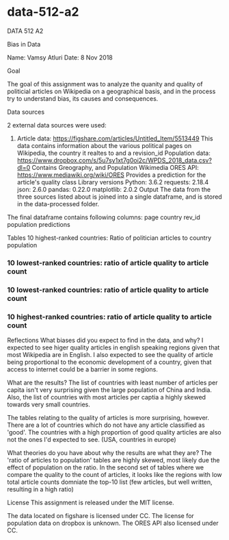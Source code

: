 # data-512-a2
DATA 512 A2

Bias in Data

Name: Vamsy Atluri
Date: 8 Nov 2018

Goal

The goal of this assignment was to analyze the quanity and quality of politicial articles on Wikipedia on a geographical basis, and in the process try to understand bias, its causes and consequences.

Data sources

2 external data sources were used:

1. Article data: https://figshare.com/articles/Untitled_Item/5513449 
This data contains information about the various political pages on Wikipedia, the country it realtes to and a revision_id
Population data: https://www.dropbox.com/s/5u7sy1xt7g0oi2c/WPDS_2018_data.csv?dl=0 
Contains Greography, and Population
Wikimedia ORES API: https://www.mediawiki.org/wiki/ORES 
Provides a prediction for the article's quality class
Library versions
Python: 3.6.2
requests: 2.18.4
json: 2.6.0
pandas: 0.22.0
matplotlib: 2.0.2
Output
The data from the three sources listed about is joined into a 
single dataframe, and is stored in the data-processed folder.

The final dataframe contains following columns: 
page    country    rev_id    population    predictions

Tables
10 highest-ranked countries: Ratio of politician articles to country population


### 10 lowest-ranked countries: ratio of article quality to article count


### 10 lowest-ranked countries: ratio of article quality to article count


### 10 highest-ranked countries: ratio of article quality to article count


Reflections
What biases did you expect to find in the data, and why?
I expected to see higer quality articles in english speaking regions given that 
most Wikipedia are in English. I also expected to see the quality of article being 
proportional to the economic development of a country, given that access to internet 
could be a barrier in some regions.

What are the results?
The list of countries with least number of articles per capita isn't very surprising 
given the large population of China and India. Also, the list of countries with most 
articles per captia a highly skewed towards very small countries.

The tables relating to the quality of articles is more surprising, however. There are a lot 
of countries which do not have any article classified as 'good'. The countries with a high 
proportion of good quality articles are also not the ones I'd expected to see. (USA, countries 
in europe)

What theories do you have about why the results are what they are?
The 'ratio of articles to population' tables are highly skewed, most likely due the effect of 
population on the ratio. In the second set of tables where we compare the quality to the count of articles, it looks like 
the regions with low total article counts domniate the top-10 list (few articles, but well 
written, resulting in a high ratio)

License
This assignment is released under the MIT license.

The data located on figshare is licensed under CC. 
The license for population data on dropbox is unknown. 
The ORES API also licensed under CC.
